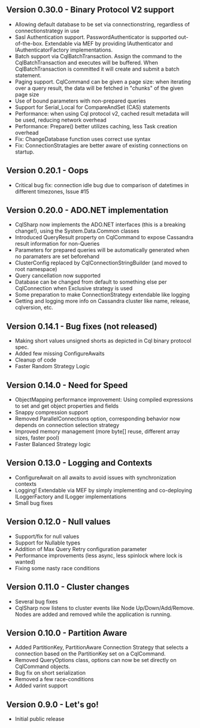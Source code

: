 ## Version 0.30.0 - Binary Protocol V2 support
* Allowing default database to be set via connectionstring, regardless of connectionstrategy in use
* Sasl Authentication support. PasswordAuthenticator is supported out-of-the-box. Extendable via MEF by providing IAuthenticator and IAuthenticatorFactory implementations.
* Batch support via CqlBatchTransaction. Assign the command to the CqlBatchTransaction and executes will be buffered. When CqlBatchTransaction
is committed it will create and submit a batch statement.
* Paging support. CqlCommand can be given a page size: when iterating over a query result, the data will be fetched in "chunks"
 of the given page size
* Use of bound parameters with non-prepared queries
* Support for Serial_Local for CompareAndSet (CAS) statements
* Performance: when using Cql protocol v2, cached result metadata will be used, reducing network overhead
* Performance: Prepare() better utilizes caching, less Task creation overhead
* Fix: ChangeDatabase function uses correct use syntax
* Fix: ConnectionStratagies are better aware of existing connections on startup.

## Version 0.20.1 - Oops
* Critical bug fix: connection idle bug due to comparison of datetimes in different timezones, Issue #15

## Version 0.20.0 - ADO.NET implementation
* CqlSharp now implements the ADO.NET interfaces (this is a breaking change!), using the System.Data.Common classes
* Introduced QueryResult property on CqlCommand to expose Cassandra result information for non-Queries
* Parameters for prepared queries will be automatically generated when no paramaters are set beforehand
* ClusterConfig replaced by CqlConnectionStringBuilder (and moved to root namespace)
* Query cancellation now supported
* Database can be changed from default to something else per CqlConnection when Exclusive strategy is used
* Some preparation to make ConnectionStrategy extendable like logging
* Getting and logging more info on Cassandra cluster like name, release, cqlversion, etc.

## Version 0.14.1 - Bug fixes (not released)
* Making short values unsigned shorts as depicted in Cql binary protocol spec.
* Added few missing ConfigureAwaits
* Cleanup of code
* Faster Random Strategy Logic

## Version 0.14.0 - Need for Speed
* ObjectMapping performance improvement: Using compiled expressions to set and get object properties and fields
* Snappy compression support
* Removed ParallelConnections option, corresponding behavior now depends on connection selection strategy
* Improved memory management (more byte[] reuse, different array sizes, faster pool)
* Faster Balanced Strategy logic

## Version 0.13.0 - Logging and Contexts
* ConfigureAwait on all awaits to avoid issues with synchronization contexts
* Logging! Extendable via MEF by simply implementing and co-deploying ILoggerFactory and ILogger implementations
* Small bug fixes

## Version 0.12.0 - Null values
* Support/fix for null values
* Support for Nullable types
* Addition of Max Query Retry configuration parameter
* Performance improvements (less async, less spinlock where lock is wanted)
* Fixing some nasty race conditions

## Version 0.11.0 - Cluster changes
* Several bug fixes
* CqlSharp now listens to cluster events like Node Up/Down/Add/Remove. Nodes are added and removed while the application is running.

## Version 0.10.0 - Partition Aware
* Added PartitionKey, PartitionAware Connection Strategy that selects a connection based on the PartitionKey set on a CqlCommand.
* Removed QueryOptions class, options can now be set directly on CqlCommand objects.
* Bug fix on short serialization
* Removed a few race-conditions
* Added varint support

## Version 0.9.0 - Let's go!
* Initial public release